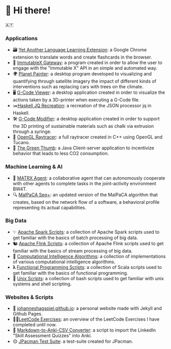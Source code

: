 # 👋  Hi there!

🇦🇹 


### Applications
- 🗃️ [Yet Another Language Learning Extension](https://github.com/johanneshagspiel/yet-another-language-learning-extension):  a Google Chrome extension to translate words and create flashcards in the browser.
- 🛒 [ImmutableX Gateway](https://github.com/johanneshagspiel/immutablex-gateway): a program created in order to allow the user to engage with the "Immutable X" API in an simple and automated way.
- 🌍 [Planet Painter](https://github.com/johanneshagspiel/planet-painter): a desktop program developed to visualizing and quantifying through satellite imagery the impact of different kinds of interventions such as replacing cars with trees on the climate.
- 🖥️ [G-Code Viewer](https://github.com/johanneshagspiel/gcode-viewer): a desktop application created in order to visualize the actions taken by a 3D-printer when executing a G-Code file.
- ✂️[Haskell JQ Recreation](https://github.com/johanneshagspiel/haskell-jq-recreation): a recreation of the JSON processor jq in Haskell.
- 🛠️ [G-Code Modifier](https://github.com/johanneshagspiel/gcode-modifier): a desktop application created in order to support the 3D printing of sustainable materials such as chalk via extrusion through a syringe.
- 🦜 [OpenGL Raytracer](https://github.com/johanneshagspiel/opengl-raytracer): a full raytracer created in C++ using OpenGL and Tucano.
- 🍏 [The Green Thumb](https://github.com/johanneshagspiel/the-green-thumb): a Java Client-server application to incentivize behavior that leads to less CO2 consumption.

### Machine Learning & AI

- 🤖 [MATRX Agent](https://github.com/johanneshagspiel/matrx-agent): a collaborative agent that can autonomously cooperate with other agents to complete tasks in the joint-activity environment BW4T.
- 🔍 [MalPaCA Seq+](https://github.com/johanneshagspiel/malpaca-seq): an updated version of the MalPaCA algorithm that creates, based on the network flow of a software, a behavioral profile representing its actual capabilities.

### Big Data

- ✨ [Apache Spark Scripts](https://github.com/johanneshagspiel/apache-spark-scripts): a collection of Apache Spark scripts used to get familiar with the basics of batch processing of big data.
- 🐿️ [Apache Flink Scripts](https://github.com/johanneshagspiel/apache-flink-scripts): a collection of Apache Flink scripts used to get familiar with the basics of stream processing of big data.
- 🧠 [Computational Intelligence Algorithms](https://github.com/johanneshagspiel/computational-intelligence-algorithms): a collection of implementations of various computational intelligence algorithms.
-  𝛌 [Functional Programming Scripts](https://github.com/johanneshagspiel/functional-programming-scripts): a collection of Scala scripts used to get familiar with the basics of functional programming.
- 📜 [Unix Scripts](https://github.com/johanneshagspiel/unix-scripts): a collection of bash scripts used to get familiar with unix systems and shell scripting.

### Websites & Scripts

- 🔱 [johanneshagspiel.github.io](https://github.com/johanneshagspiel/johanneshagspiel.github.io): a personal website made with Jekyll and Github Pages.
- 🏋️‍♂️[LeetCode Exercises](https://github.com/johanneshagspiel/leetcode-exercises): an overview of the LeetCode Exercises I have completed until now.
- 💱 [Markdown-to-Anki-CSV Converter](https://github.com/johanneshagspiel/markdown-to-anki-csv-converter): a script to import the LinkedIn "Skill Assessment Quizzes" into Anki.
- 🟡 [JPacman Test Suite](https://github.com/johanneshagspiel/jpacman-test-suite): a test-suite created for JPacman.

